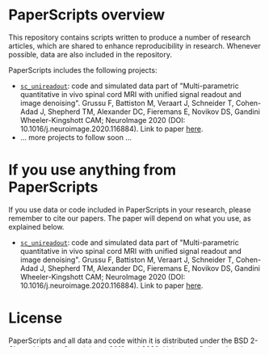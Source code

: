 # PaperScripts overview
This repository contains scripts written to produce a number of research articles, which are shared to enhance reproducibility in research. Whenever possible, data are also included in the repository.


PaperScripts includes the following projects:
* [`sc_unireadout`](http://github.com/fragrussu/PaperScripts/tree/master/sc_unireadout): code and simulated data part of "Multi-parametric quantitative in vivo spinal cord MRI with unified signal readout and image denoising". Grussu F, Battiston M, Veraart J, Schneider T, Cohen-Adad J, Shepherd TM, Alexander DC, Fieremans E, Novikov DS, Gandini Wheeler-Kingshott CAM; NeuroImage 2020 (DOI: 10.1016/j.neuroimage.2020.116884). Link to paper [here](http://doi.org/10.1016/j.neuroimage.2020.116884).
* ... more projects to follow soon ...

# If you use anything from PaperScripts
If you use data or code included in PaperScripts in your research, please remember to cite our papers. The paper will depend on what you use, as explained below.
* [`sc_unireadout`](http://github.com/fragrussu/PaperScripts/tree/master/sc_unireadout): code and simulated data part of "Multi-parametric quantitative in vivo spinal cord MRI with unified signal readout and image denoising". Grussu F, Battiston M, Veraart J, Schneider T, Cohen-Adad J, Shepherd TM, Alexander DC, Fieremans E, Novikov DS, Gandini Wheeler-Kingshott CAM; NeuroImage 2020 (DOI: 10.1016/j.neuroimage.2020.116884). Link to paper [here](http://doi.org/10.1016/j.neuroimage.2020.116884).

# License
PaperScripts and all data and code within it is distributed under the BSD 2-Clause License, Copyright (c) 2019 and 2020, University College London. All rights reserved. Link to license [here](http://github.com/fragrussu/PaperScripts/blob/master/LICENSE).

# Acknowledgements
Funding from the European Union’s Horizon 2020 research and innovation programme (grant agreement No. 634541) and from the United Kingdom Engineering and Physical Sciences Research Council (EPSRC R006032/1 and M020533/1) is acknowledged. 

Specific funding sources are acknowledged within each project's folder.
